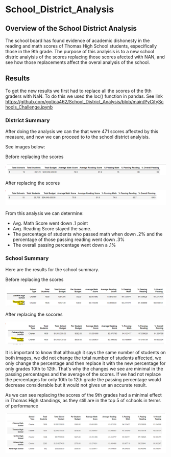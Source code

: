 # School_District_Analysis

## Overview of the School District Analysis

The school board has found evidence of academic dishonesty in the reading and math scores of Thomas High School students, especifically those in the 9th grade. The purpose of this analyisis is to a new school distric analyisis of the scores replacing those scores afected with NAN, and see how those replacements affect the overal analysis of the school. 
      
## Results 

To get the new results we first had to replace all the scores of the 9th graders with NaN. To do this we used the loc() function in pandas. See link
https://github.com/gotica462/School_District_Analysis/blob/main/PyCitySchools_Challenge.ipynb


### District Summary

After doing the analysis we can the that were 471 scores affected by this measure, and now we can proceed to to the school district analyisis.

See images below:

Before replacing the scores

![image](https://github.com/gotica462/School_District_Analysis/blob/main/Counting%209th%20Grade%20in%20Thomas%20High.png)

After replacing the scores

![image](https://github.com/gotica462/School_District_Analysis/blob/main/Not%20Counting%209th%20Grade%20in%20Thomas%20High.png)


From this analysis we can determine:
- Avg. Math Score went down .1 point
- Avg. Reading Score stayed the same.
- The percentage of students who passed math when down .2% and the percentage of those passing reading went down .3%
- The overall passing percentage went down a .1%

### School Summary

Here are the results for the school summary.

Before replacing the scores

![image](https://github.com/gotica462/School_District_Analysis/blob/main/School%20summary%20counting%209th%20Grade.png)

After replacing the socores

![image](https://github.com/gotica462/School_District_Analysis/blob/main/School%20summary%20not%20counting%209th%20grade.png)

It is important to know that although it says the same number of students on both images, we did not change the total number of students affected, we only change the percentage and then replace it with the new percentage for only grades 10th to 12th. That's why the changes we see are minimal in the passing percentages and the average of the scores. If we had not replace the percentages for only 10th to 12th grade the passing percentage would decrease considerable but it would not gives un an accurate result.

As we can see replacing the scores of the 9th grades had a minimal effect in Thomas High standings, as they still are in the top 5 of schools in terms of performance

![image](https://github.com/gotica462/School_District_Analysis/blob/main/Top%205%20schools.png)










